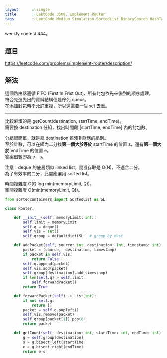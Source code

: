 ```yaml
---
layout      : single
title       : LeetCode 3508. Implement Router
tags        : LeetCode Medium Simulation SortedList BinarySearch HashTable
---
```

weekly contest 444。

## 題目

<https://leetcode.com/problems/implement-router/description/>

## 解法

這個路由器遵循 FIFO (First In Frist Out)，所有封包依先來後到的順序處理。  
符合先進先出的資料結構便是佇列 queue。  
在添加封包時不允許重複，所以還需要一個 set 去重。  

---

比較麻煩的是 getCount(destination, startTime, endTime)。  
需要按 destination 分組，找出時間段 [startTime, endTime] 內的封包數。  

分組很簡單，就是拿 destination 雜湊到對應的組別。  
至於計數，可以在組內二分找**第一個大於等於** startTime 的位置 s，還有**第一個大於** endTime 的位置 e。  
答案個數即為 e - s。  

注意：deque 的底層類似 linked list，隨機存取是 O(N)，不適合二分。  
為了有效率的二分，此處應選用 sorted list。  

時間複雜度 O(Q log min(memoryLimit, Q))。  
空間複雜度 O(min(memoryLimit, Q))。  

```python
from sortedcontainers import SortedList as SL

class Router:

    def __init__(self, memoryLimit: int):
        self.limit = memoryLimit
        self.q = deque()
        self.vis = set()
        self.group = defaultdict(SL)  # group by dest

    def addPacket(self, source: int, destination: int, timestamp: int) -> bool:
        packet = (source,  destination, timestamp)
        if packet in self.vis:
            return False
        self.q.append(packet)
        self.vis.add(packet)
        self.group[destination].add(timestamp)
        if len(self.q) > self.limit:
            self.forwardPacket()
        return True

    def forwardPacket(self) -> List[int]:
        if not self.q:
            return []
        packet = self.q.popleft()
        self.vis.remove(packet)
        self.group[packet[1]].pop(0)
        return packet

    def getCount(self, destination: int, startTime: int, endTime: int) -> int:
        g = self.group[destination]
        s = g.bisect_left(startTime)
        e = g.bisect_right(endTime)
        return e-s

```
